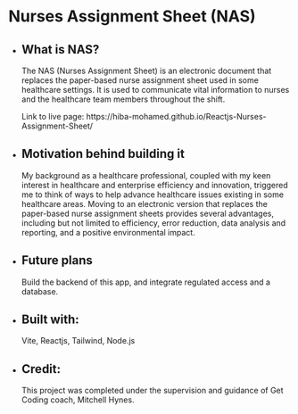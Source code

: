 <h1>Nurses Assignment Sheet (NAS)</h1>
    <ul>
      <li>
        <h2>What is NAS?</h2>
        <p>
          The NAS (Nurses Assignment Sheet) is an electronic document that
          replaces the paper-based nurse assignment sheet used in some healthcare
          settings. It is used to communicate vital information to nurses and the
          healthcare team members throughout the shift.
        </p>
          <p>Link to live page: https://hiba-mohamed.github.io/Reactjs-Nurses-Assignment-Sheet/</p>
      </li>
      <li>
        <h2>Motivation behind building it</h2>
      </li>
        <p>
          My background as a healthcare professional, coupled with my keen
          interest in healthcare and enterprise efficiency and innovation,
          triggered me to think of ways to help advance healthcare issues existing
          in some healthcare areas. Moving to an electronic version that replaces
          the paper-based nurse assignment sheets provides several advantages,
          including but not limited to efficiency, error reduction, data analysis
          and reporting, and a positive environmental impact.
        </p>
      <li>
        <h2>Future plans</h2>
      </li>
        <p>
          Build the backend of this app, and integrate regulated access and a
          database.
        </p>
      <li>
        <h2>Built with:</h2>
      </li>
        <p>Vite, Reactjs, Tailwind, Node.js</p>
      <li>
        <h2>Credit:</h2>
      </li>
        <p>
          This project was completed under the supervision and guidance of Get Coding
          coach, Mitchell Hynes.
        </p>
    </ul>
